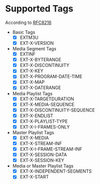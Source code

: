 Supported Tags
==============

According to [RFC8216](https://tools.ietf.org/html/rfc8216)

* Basic Tags
    - [x] EXTM3U
    - [x] EXT-X-VERSION
* Media Segment Tags
    - [x] EXTINF
    - [x] EXT-X-BYTERANGE
    - [x] EXT-X-DISCONTINUITY
    - [x] EXT-X-KEY
    - [x] EXT-X-PROGRAM-DATE-TIME
    - [x] EXT-X-MAP
    - [x] EXT-X-DATERANGE
* Media Playlist Tags
    - [x] EXT-X-TARGETDURATION
    - [x] EXT-X-MEDIA-SEQUENCE
    - [x] EXT-X-DISCONTINUITY-SEQUENCE
    - [x] EXT-X-ENDLIST
    - [x] EXT-X-PLAYLIST-TYPE
    - [x] EXT-X-I-FRAMES-ONLY
* Master Playlist Tags
    - [x] EXT-X-MEDIA
    - [x] EXT-X-STREAM-INF
    - [x] EXT-X-I-FRAME-STREAM-INF
    - [x] EXT-X-SESSION-DATA
    - [x] EXT-X-SESSION-KEY
* Media or Master Playlist Tags
    - [x] EXT-X-INDEPENDENT-SEGMENTS
    - [x] EXT-X-START
